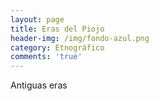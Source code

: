 ```yaml
---
layout: page
title: Eras del Piojo
header-img: /img/fondo-azul.png
category: Etnográfico
comments: 'true'
---
```



Antiguas eras
